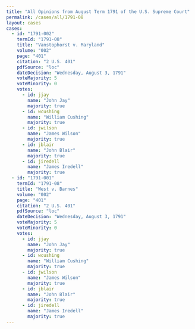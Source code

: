```yaml
---
title: "All Opinions from August Term 1791 of the U.S. Supreme Court"
permalink: /cases/all/1791-08
layout: cases
cases:
  - id: "1791-002"
    termId: "1791-08"
    title: "Vanstophorst v. Maryland"
    volume: "002"
    page: "401"
    citation: "2 U.S. 401"
    pdfSource: "loc"
    dateDecision: "Wednesday, August 3, 1791"
    voteMajority: 5
    voteMinority: 0
    votes:
      - id: jjay
        name: "John Jay"
        majority: true
      - id: wcushing
        name: "William Cushing"
        majority: true
      - id: jwilson
        name: "James Wilson"
        majority: true
      - id: jblair
        name: "John Blair"
        majority: true
      - id: jiredell
        name: "James Iredell"
        majority: true
  - id: "1791-001"
    termId: "1791-08"
    title: "West v. Barnes"
    volume: "002"
    page: "401"
    citation: "2 U.S. 401"
    pdfSource: "loc"
    dateDecision: "Wednesday, August 3, 1791"
    voteMajority: 5
    voteMinority: 0
    votes:
      - id: jjay
        name: "John Jay"
        majority: true
      - id: wcushing
        name: "William Cushing"
        majority: true
      - id: jwilson
        name: "James Wilson"
        majority: true
      - id: jblair
        name: "John Blair"
        majority: true
      - id: jiredell
        name: "James Iredell"
        majority: true
---
```


